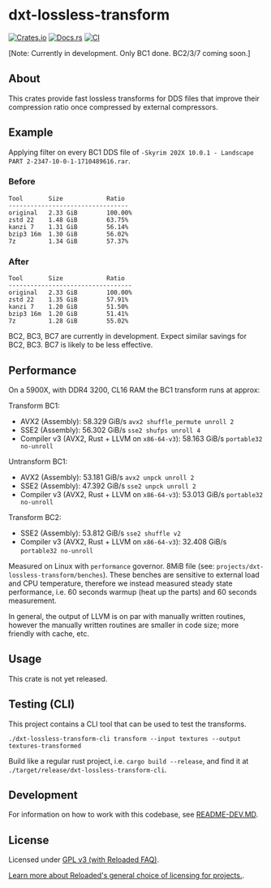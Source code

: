 # dxt-lossless-transform

[![Crates.io](https://img.shields.io/crates/v/dxt-lossless-transform.svg)](https://crates.io/crates/dxt-lossless-transform)
[![Docs.rs](https://docs.rs/dxt-lossless-transform/badge.svg)](https://docs.rs/dxt-lossless-transform)
[![CI](https://github.com/Sewer56/dxt-lossless-transform/actions/workflows/rust.yml/badge.svg)](https://github.com/Sewer56/dxt-lossless-transform/actions)

[Note: Currently in development. Only BC1 done. BC2/3/7 coming soon.]

## About

This crates provide fast lossless transforms for DDS files that improve their compression ratio
once compressed by external compressors.

## Example

Applying filter on every BC1 DDS file of `-Skyrim 202X 10.0.1 - Landscape PART 2-2347-10-0-1-1710489616.rar`.

### Before

```ignore
Tool       Size            Ratio 
---------------------------------
original   2.33 GiB        100.00%
zstd 22    1.48 GiB        63.75%
kanzi 7    1.31 GiB        56.14%
bzip3 16m  1.30 GiB        56.02%
7z         1.34 GiB        57.37%
```

### After

```ignore
Tool       Size            Ratio     
----------------------------------
original   2.33 GiB        100.00%
zstd 22    1.35 GiB        57.91% 
kanzi 7    1.20 GiB        51.50%
bzip3 16m  1.20 GiB        51.41%
7z         1.28 GiB        55.02%
```

BC2, BC3, BC7 are currently in development.
Expect similar savings for BC2, BC3. BC7 is likely to be less effective.

## Performance

On a 5900X, with DDR4 3200, CL16 RAM the BC1 transform runs at approx:

Transform BC1:

- AVX2 (Assembly): 58.329 GiB/s `avx2 shuffle_permute unroll 2`
- SSE2 (Assembly): 56.302 GiB/s `sse2 shufps unroll 4`
- Compiler v3 (AVX2, Rust + LLVM on `x86-64-v3`): 58.163 GiB/s `portable32 no-unroll`

Untransform BC1:

- AVX2 (Assembly): 53.181 GiB/s `avx2 unpck unroll 2`
- SSE2 (Assembly): 47.392 GiB/s `sse2 unpck unroll 2`
- Compiler v3 (AVX2, Rust + LLVM on `x86-64-v3`): 53.013 GiB/s `portable32 no-unroll`

Transform BC2:

- SSE2 (Assembly): 53.812 GiB/s `sse2 shuffle v2`
- Compiler v3 (AVX2, Rust + LLVM on `x86-64-v3`): 32.408 GiB/s `portable32 no-unroll`

Measured on Linux with `performance` governor. 8MiB file (see: `projects/dxt-lossless-transform/benches`).
These benches are sensitive to external load and CPU temperature, therefore we instead measured steady
state performance, i.e. 60 seconds warmup (heat up the parts) and 60 seconds measurement.

In general, the output of LLVM is on par with manually written routines, however the manually
written routines are smaller in code size; more friendly with cache, etc.

## Usage

This crate is not yet released.

## Testing (CLI)

This project contains a CLI tool that can be used to test the transforms.

```ignore
./dxt-lossless-transform-cli transform --input textures --output textures-transformed
```

Build like a regular rust project, i.e. `cargo build --release`, and find it at `./target/release/dxt-lossless-transform-cli`. 

## Development

For information on how to work with this codebase, see [README-DEV.MD](README-DEV.MD).

## License

Licensed under [GPL v3 (with Reloaded FAQ)](./LICENSE).  

[Learn more about Reloaded's general choice of licensing for projects.][reloaded-license].  

[codecov]: https://about.codecov.io/
[crates-io-key]: https://crates.io/settings/tokens
[nuget-key]: https://www.nuget.org/account/apikeys
[docs]: https://dxt-lossless-transform.github.io/dxt-lossless-transform
[reloaded-license]: https://reloaded-project.github.io/Reloaded.MkDocsMaterial.Themes.R2/Pages/license/
